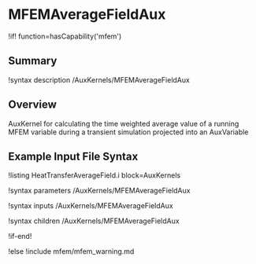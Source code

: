 # MFEMAverageFieldAux

!if! function=hasCapability('mfem')

## Summary

!syntax description /AuxKernels/MFEMAverageFieldAux

## Overview

AuxKernel for calculating the time weighted average value of a running MFEM variable during a transient simulation projected into an AuxVariable

## Example Input File Syntax

!listing HeatTransferAverageField.i block=AuxKernels

!syntax parameters /AuxKernels/MFEMAverageFieldAux

!syntax inputs /AuxKernels/MFEMAverageFieldAux

!syntax children /AuxKernels/MFEMAverageFieldAux

!if-end!

!else
!include mfem/mfem_warning.md
